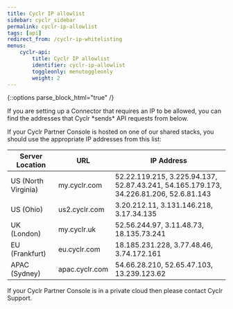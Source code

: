 ```yaml
---
title: Cyclr IP allowlist
sidebar: cyclr_sidebar
permalink: cyclr-ip-allowlist
tags: [api]
redirect_from: /cyclr-ip-whitelisting
menus:
    cyclr-api:
        title: Cyclr IP allowlist
        identifier: cyclr-ip-allowlist
        toggleonly: menutoggleonly
        weight: 2
---
```

{::options parse_block_html="true" /}
<section class="card">
If you are setting up a Connector that requires an IP to be allowed, you can find the addresses that Cyclr *sends* API requests from below.

If your Cyclr Partner Console is hosted on one of our shared stacks, you should use the appropriate IP addresses from this list:

| Server Location | URL | IP Address |
| --- | --- | --- 
| US (North Virginia) | my.cyclr.com | 52.22.119.215, 3.225.94.137, 52.87.43.241, 54.165.179.173, 34.226.81.206, 52.6.81.143|
|  US (Ohio) | us2.cyclr.com |  3.20.212.11, 3.131.146.218, 3.17.34.135 |
| UK (London) | my.cyclr.uk | 52.56.244.97, 3.11.48.73, 18.135.73.241 |
| EU (Frankfurt) | eu.cyclr.com | 18.185.231.228, 3.77.48.46, 3.74.172.161 |
| APAC (Sydney) | apac.cyclr.com | 54.66.28.210, 52.65.47.103, 13.239.123.62 |

If your Cyclr Partner Console is in a private cloud then please contact Cyclr Support.

</section>
